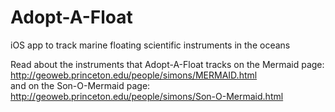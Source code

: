 # Adopt-A-Float
iOS app to track marine floating scientific instruments in the oceans

Read about the instruments that Adopt-A-Float tracks on the
Mermaid page: http://geoweb.princeton.edu/people/simons/MERMAID.html \
and on the Son-O-Mermaid page: \
http://geoweb.princeton.edu/people/simons/Son-O-Mermaid.html
